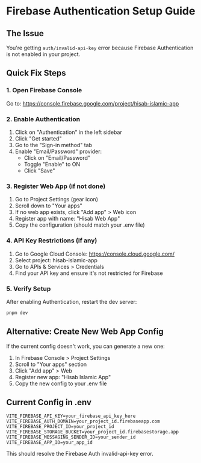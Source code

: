 # Firebase Authentication Setup Guide

## The Issue
You're getting `auth/invalid-api-key` error because Firebase Authentication is not enabled in your project.

## Quick Fix Steps

### 1. Open Firebase Console
Go to: https://console.firebase.google.com/project/hisab-islamic-app

### 2. Enable Authentication
1. Click on "Authentication" in the left sidebar
2. Click "Get started"
3. Go to the "Sign-in method" tab
4. Enable "Email/Password" provider:
   - Click on "Email/Password"
   - Toggle "Enable" to ON
   - Click "Save"

### 3. Register Web App (if not done)
1. Go to Project Settings (gear icon)
2. Scroll down to "Your apps"
3. If no web app exists, click "Add app" > Web icon
4. Register app with name: "Hisab Web App"
5. Copy the configuration (should match your .env file)

### 4. API Key Restrictions (if any)
1. Go to Google Cloud Console: https://console.cloud.google.com/
2. Select project: hisab-islamic-app
3. Go to APIs & Services > Credentials
4. Find your API key and ensure it's not restricted for Firebase

### 5. Verify Setup
After enabling Authentication, restart the dev server:
```bash
pnpm dev
```

## Alternative: Create New Web App Config
If the current config doesn't work, you can generate a new one:

1. In Firebase Console > Project Settings
2. Scroll to "Your apps" section
3. Click "Add app" > Web
4. Register new app: "Hisab Islamic App"
5. Copy the new config to your .env file

## Current Config in .env
```
VITE_FIREBASE_API_KEY=your_firebase_api_key_here
VITE_FIREBASE_AUTH_DOMAIN=your_project_id.firebaseapp.com
VITE_FIREBASE_PROJECT_ID=your_project_id
VITE_FIREBASE_STORAGE_BUCKET=your_project_id.firebasestorage.app
VITE_FIREBASE_MESSAGING_SENDER_ID=your_sender_id
VITE_FIREBASE_APP_ID=your_app_id
```

This should resolve the Firebase Auth invalid-api-key error.
